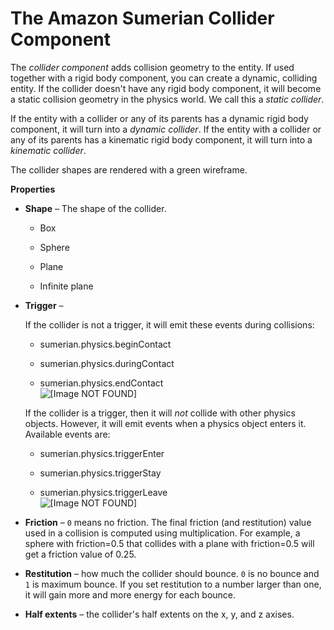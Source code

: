 # The Amazon Sumerian Collider Component<a name="entities-collider"></a>

The *collider component* adds collision geometry to the entity\. If used together with a rigid body component, you can create a dynamic, colliding entity\. If the collider doesn't have any rigid body component, it will become a static collision geometry in the physics world\. We call this a *static collider*\.

If the entity with a collider or any of its parents has a dynamic rigid body component, it will turn into a *dynamic collider*\. If the entity with a collider or any of its parents has a kinematic rigid body component, it will turn into a *kinematic collider*\.

The collider shapes are rendered with a green wireframe\.

**Properties**

+ **Shape** – The shape of the collider\.

  + Box

  + Sphere

  + Plane

  + Infinite plane

+ **Trigger** – 

  If the collider is not a trigger, it will emit these events during collisions:

  + sumerian\.physics\.beginContact

  + sumerian\.physics\.duringContact

  + sumerian\.physics\.endContact  
![\[Image NOT FOUND\]](http://docs.aws.amazon.com/sumerian/latest/userguide/images/components-collider-triggers.png)

  If the collider is a trigger, then it will *not* collide with other physics objects\. However, it will emit events when a physics object enters it\. Available events are:

  + sumerian\.physics\.triggerEnter

  + sumerian\.physics\.triggerStay

  + sumerian\.physics\.triggerLeave  
![\[Image NOT FOUND\]](http://docs.aws.amazon.com/sumerian/latest/userguide/images/components-collider-triggerevents.png)

+ **Friction** – `0` means no friction\. The final friction \(and restitution\) value used in a collision is computed using multiplication\. For example, a sphere with friction=0\.5 that collides with a plane with friction=0\.5 will get a friction value of 0\.25\.

+ **Restitution** – how much the collider should bounce\. `0` is no bounce and `1` is maximum bounce\. If you set restitution to a number larger than one, it will gain more and more energy for each bounce\.

+ **Half extents** – the collider's half extents on the x, y, and z axises\.